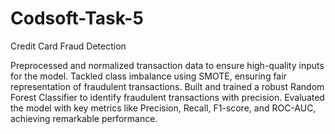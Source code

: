 # Codsoft-Task-5
Credit Card Fraud Detection

Preprocessed and normalized transaction data to ensure high-quality inputs for the model.
Tackled class imbalance using SMOTE, ensuring fair representation of fraudulent transactions.
Built and trained a robust Random Forest Classifier to identify fraudulent transactions with precision.
Evaluated the model with key metrics like Precision, Recall, F1-score, and ROC-AUC, achieving remarkable performance.
